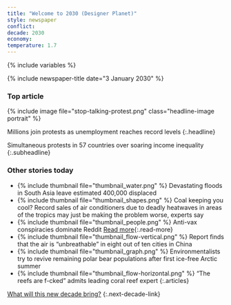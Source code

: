 ```yaml
---
title: "Welcome to 2030 (Designer Planet)"
style: newspaper
conflict: 
decade: 2030
economy: 
temperature: 1.7
---
```


{% include variables %}

{% include newspaper-title date="3 January 2030" %}

### Top article

{% include image file="stop-talking-protest.png" class="headline-image portrait" %}

Millions join protests as unemployment reaches record levels
{:.headline}

Simultaneous protests in 57 countries over soaring income inequality
{:.subheadline}

### Other stories today

- {% include thumbnail file="thumbnail_water.png" %} Devastating floods in South Asia leave estimated 400,000 displaced
- {% include thumbnail file="thumbnail_shapes.png" %} Coal keeping you cool? Record sales of air conditioners due to deadly heatwaves in areas of the tropics may just be making the problem worse, experts say
- {% include thumbnail file="thumbnail_people.png" %} Anti-vax conspiracies dominate Reddit [Read more](story_reddit.html){:.read-more}
- {% include thumbnail file="thumbnail_flow-vertical.png" %} Report finds that the air is “unbreathable” in eight out of ten cities in China
- {% include thumbnail file="thumbnail_graph.png" %} Environmentalists try to revive remaining polar bear populations after first ice-free Arctic summer
- {% include thumbnail file="thumbnail_flow-horizontal.png" %} “The reefs are f-cked” admits leading coral reef expert
{:.articles}

[What will this new decade bring?](chapter_grassroots-inequality-rebellion.html)
{:.next-decade-link}

